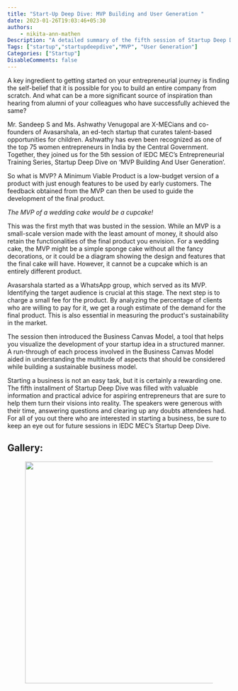 ```yaml
---
title: "Start-Up Deep Dive: MVP Building and User Generation "
date: 2023-01-26T19:03:46+05:30
authors: 
    - nikita-ann-mathen
Description: "A detailed summary of the fifth session of Startup Deep Dive on “MVP building” taken by our alumni."
Tags: ["startup","startupdeepdive","MVP", "User Generation"]
Categories: ["Startup"]
DisableComments: false
---
```


A key ingredient to getting started on your entrepreneurial journey is finding the self-belief that it is possible for you to build an entire company from scratch. And what can be a more significant source of inspiration than hearing from alumni of your colleagues who have successfully achieved the same?


Mr. Sandeep S and Ms. Ashwathy Venugopal are X-MECians and co-founders of Avasarshala, an ed-tech startup that curates talent-based opportunities for children. Ashwathy has even been recognized as one of the top 75 women entrepreneurs in India by the Central Government. Together, they joined us for the 5th session of IEDC MEC’s Entrepreneurial Training Series, Startup Deep Dive on  ‘MVP Building And User Generation’.


So what is MVP? A Minimum Viable Product is a low-budget version of a product with just enough features to be used by early customers. The feedback obtained from the MVP can then be used to guide the development of the final product.


_The MVP of a wedding cake would be a cupcake!_


This was the first myth that was busted in the session. While an MVP is a small-scale version made with the least amount of money, it should also retain the functionalities of the final product you envision. For a wedding cake, the MVP might be a simple sponge cake without all the fancy decorations, or it could be a diagram showing the design and features that the final cake will have. However, it cannot be a cupcake which is an entirely different product.


Avasarshala started as a WhatsApp group, which served as its MVP. Identifying the target audience is crucial at this stage. The next step is to charge a small fee for the product. By analyzing the percentage of clients who are willing to pay for it, we get a rough estimate of the demand for the final product. This is also essential in measuring the product's sustainability in the market.


The session then introduced the Business Canvas Model, a tool that helps you visualize the development of your startup idea in a structured manner. A run-through of each process involved in the Business Canvas Model aided in understanding the multitude of aspects that should be considered while building a sustainable business model.


Starting a business is not an easy task, but it is certainly a rewarding one. The fifth installment of Startup Deep Dive was filled with valuable information and practical advice for aspiring entrepreneurs that are sure to help them turn their visions into reality. The speakers were generous with their time, answering questions and clearing up any doubts attendees had. For all of you out there who are interested in starting a business, be sure to keep an eye out for future sessions in IEDC MEC’s Startup Deep Dive.


## Gallery: 



<figure>
<img src="/images/Startup-up-dd/Gallery.jpg" width="500" height="auto">
</figure>

